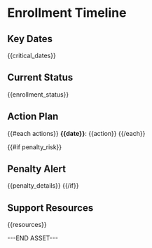 # Enrollment Timeline

## Key Dates
{{critical_dates}}

## Current Status
{{enrollment_status}}

## Action Plan
{{#each actions}}
**{{date}}**: {{action}}
{{/each}}

{{#if penalty_risk}}
## Penalty Alert
{{penalty_details}}
{{/if}}

## Support Resources
{{resources}}

---END ASSET---